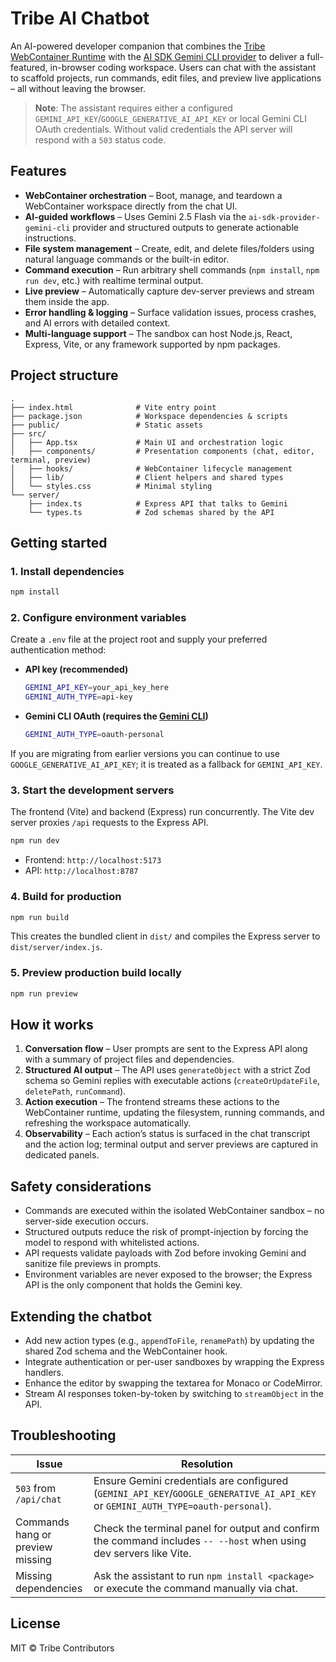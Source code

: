# Tribe AI Chatbot

An AI-powered developer companion that combines the [Tribe WebContainer Runtime](https://docs.tribe.sh/) with the [AI SDK Gemini CLI provider](https://ai-sdk.dev) to deliver a full-featured, in-browser coding workspace. Users can chat with the assistant to scaffold projects, run commands, edit files, and preview live applications – all without leaving the browser.

> **Note**: The assistant requires either a configured `GEMINI_API_KEY`/`GOOGLE_GENERATIVE_AI_API_KEY` or local Gemini CLI OAuth credentials. Without valid credentials the API server will respond with a `503` status code.

## Features

- **WebContainer orchestration** – Boot, manage, and teardown a WebContainer workspace directly from the chat UI.
- **AI-guided workflows** – Uses Gemini 2.5 Flash via the `ai-sdk-provider-gemini-cli` provider and structured outputs to generate actionable instructions.
- **File system management** – Create, edit, and delete files/folders using natural language commands or the built-in editor.
- **Command execution** – Run arbitrary shell commands (`npm install`, `npm run dev`, etc.) with realtime terminal output.
- **Live preview** – Automatically capture dev-server previews and stream them inside the app.
- **Error handling & logging** – Surface validation issues, process crashes, and AI errors with detailed context.
- **Multi-language support** – The sandbox can host Node.js, React, Express, Vite, or any framework supported by npm packages.

## Project structure

```
.
├── index.html              # Vite entry point
├── package.json            # Workspace dependencies & scripts
├── public/                 # Static assets
├── src/
│   ├── App.tsx             # Main UI and orchestration logic
│   ├── components/         # Presentation components (chat, editor, terminal, preview)
│   ├── hooks/              # WebContainer lifecycle management
│   ├── lib/                # Client helpers and shared types
│   └── styles.css          # Minimal styling
└── server/
    ├── index.ts            # Express API that talks to Gemini
    └── types.ts            # Zod schemas shared by the API
```

## Getting started

### 1. Install dependencies

```bash
npm install
```

### 2. Configure environment variables

Create a `.env` file at the project root and supply your preferred authentication method:

- **API key (recommended)**

  ```bash
  GEMINI_API_KEY=your_api_key_here
  GEMINI_AUTH_TYPE=api-key
  ```

- **Gemini CLI OAuth (requires the [Gemini CLI](https://github.com/google/generative-ai-js/tree/main/packages/ai-sdk-provider-gemini-cli))**

  ```bash
  GEMINI_AUTH_TYPE=oauth-personal
  ```

If you are migrating from earlier versions you can continue to use `GOOGLE_GENERATIVE_AI_API_KEY`; it is treated as a fallback for `GEMINI_API_KEY`.

### 3. Start the development servers

The frontend (Vite) and backend (Express) run concurrently. The Vite dev server proxies `/api` requests to the Express API.

```bash
npm run dev
```

- Frontend: `http://localhost:5173`
- API: `http://localhost:8787`

### 4. Build for production

```bash
npm run build
```

This creates the bundled client in `dist/` and compiles the Express server to `dist/server/index.js`.

### 5. Preview production build locally

```bash
npm run preview
```

## How it works

1. **Conversation flow** – User prompts are sent to the Express API along with a summary of project files and dependencies.
2. **Structured AI output** – The API uses `generateObject` with a strict Zod schema so Gemini replies with executable actions (`createOrUpdateFile`, `deletePath`, `runCommand`).
3. **Action execution** – The frontend streams these actions to the WebContainer runtime, updating the filesystem, running commands, and refreshing the workspace automatically.
4. **Observability** – Each action’s status is surfaced in the chat transcript and the action log; terminal output and server previews are captured in dedicated panels.

## Safety considerations

- Commands are executed within the isolated WebContainer sandbox – no server-side execution occurs.
- Structured outputs reduce the risk of prompt-injection by forcing the model to respond with whitelisted actions.
- API requests validate payloads with Zod before invoking Gemini and sanitize file previews in prompts.
- Environment variables are never exposed to the browser; the Express API is the only component that holds the Gemini key.

## Extending the chatbot

- Add new action types (e.g., `appendToFile`, `renamePath`) by updating the shared Zod schema and the WebContainer hook.
- Integrate authentication or per-user sandboxes by wrapping the Express handlers.
- Enhance the editor by swapping the textarea for Monaco or CodeMirror.
- Stream AI responses token-by-token by switching to `streamObject` in the API.

## Troubleshooting

| Issue | Resolution |
| ----- | ---------- |
| `503` from `/api/chat` | Ensure Gemini credentials are configured (`GEMINI_API_KEY`/`GOOGLE_GENERATIVE_AI_API_KEY` or `GEMINI_AUTH_TYPE=oauth-personal`). |
| Commands hang or preview missing | Check the terminal panel for output and confirm the command includes `-- --host` when using dev servers like Vite. |
| Missing dependencies | Ask the assistant to run `npm install <package>` or execute the command manually via chat. |

## License

MIT © Tribe Contributors
